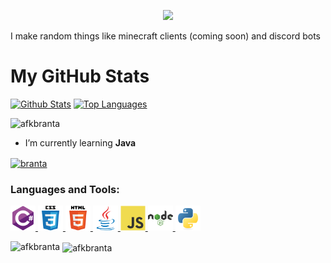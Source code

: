 <p align="center">
<img src="https://cdn.discordapp.com/attachments/754828830383800370/797208887815438396/hat-in-the-cat.png"/>
</p>
I make random things like minecraft clients (coming soon) and discord bots

# My GitHub Stats

[![Github Stats](https://github-readme-stats.vercel.app/api?username=AfkBranta&show_icons=true&hide_title=true&theme=dark)](https://github.com/anuraghazra/github-readme-stats)
[![Top Languages](https://github-readme-stats.vercel.app/api/top-langs/?username=AfkBranta&theme=dark)](https://github.com/anuraghazra/github-readme-stats)

<p align="left"> <img src="https://komarev.com/ghpvc/?username=afkbranta&label=Profile%20views&color=0e75b6&style=flat" alt="afkbranta" /> </p>

- I’m currently learning **Java**

<p align="left">
<a href="https://www.youtube.com/c/UC5eRFNEE-d30lomE_a1to4Q" target="blank"><img align="center" src="https://cdn.jsdelivr.net/npm/simple-icons@3.0.1/icons/youtube.svg" alt="branta" height="30" width="40" /></a>
</p>

<h3 align="left">Languages and Tools:</h3>
<p align="left"> <a href="https://www.w3schools.com/cs/" target="_blank"> <img src="https://raw.githubusercontent.com/devicons/devicon/master/icons/csharp/csharp-original.svg" alt="csharp" width="40" height="40"/> </a> <a href="https://www.w3schools.com/css/" target="_blank"> <img src="https://raw.githubusercontent.com/devicons/devicon/master/icons/css3/css3-original-wordmark.svg" alt="css3" width="40" height="40"/> </a> <a href="https://www.w3.org/html/" target="_blank"> <img src="https://raw.githubusercontent.com/devicons/devicon/master/icons/html5/html5-original-wordmark.svg" alt="html5" width="40" height="40"/> </a> <a href="https://www.java.com" target="_blank"> <img src="https://raw.githubusercontent.com/devicons/devicon/master/icons/java/java-original.svg" alt="java" width="40" height="40"/> </a> <a href="https://developer.mozilla.org/en-US/docs/Web/JavaScript" target="_blank"> <img src="https://raw.githubusercontent.com/devicons/devicon/master/icons/javascript/javascript-original.svg" alt="javascript" width="40" height="40"/> </a> <a href="https://nodejs.org" target="_blank"> <img src="https://raw.githubusercontent.com/devicons/devicon/master/icons/nodejs/nodejs-original-wordmark.svg" alt="nodejs" width="40" height="40"/> </a> <a href="https://www.python.org" target="_blank"> <img src="https://raw.githubusercontent.com/devicons/devicon/master/icons/python/python-original.svg" alt="python" width="40" height="40"/> </a> </p>

<p><img align="left" src="https://github-readme-stats.vercel.app/api/top-langs?username=afkbranta&show_icons=true&locale=en&layout=compact" alt="afkbranta" /></p>

<p>&nbsp;<img align="center" src="https://github-readme-stats.vercel.app/api?username=afkbranta&show_icons=true&locale=en" alt="afkbranta" /></p>


